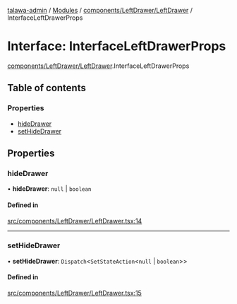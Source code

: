 [talawa-admin](../README.md) / [Modules](../modules.md) / [components/LeftDrawer/LeftDrawer](../modules/components_LeftDrawer_LeftDrawer.md) / InterfaceLeftDrawerProps

# Interface: InterfaceLeftDrawerProps

[components/LeftDrawer/LeftDrawer](../modules/components_LeftDrawer_LeftDrawer.md).InterfaceLeftDrawerProps

## Table of contents

### Properties

- [hideDrawer](components_LeftDrawer_LeftDrawer.InterfaceLeftDrawerProps.md#hidedrawer)
- [setHideDrawer](components_LeftDrawer_LeftDrawer.InterfaceLeftDrawerProps.md#sethidedrawer)

## Properties

### hideDrawer

• **hideDrawer**: ``null`` \| `boolean`

#### Defined in

[src/components/LeftDrawer/LeftDrawer.tsx:14](https://github.com/Anubhav-2003/talawa-admin/blob/971e20a/src/components/LeftDrawer/LeftDrawer.tsx#L14)

___

### setHideDrawer

• **setHideDrawer**: `Dispatch`\<`SetStateAction`\<``null`` \| `boolean`\>\>

#### Defined in

[src/components/LeftDrawer/LeftDrawer.tsx:15](https://github.com/Anubhav-2003/talawa-admin/blob/971e20a/src/components/LeftDrawer/LeftDrawer.tsx#L15)

